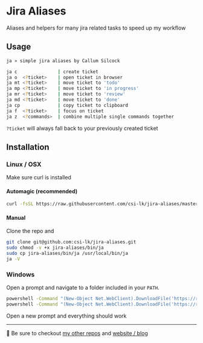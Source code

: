 # Jira Aliases

Aliases and helpers for many jira related tasks to speed up my workflow

## Usage

```bash
ja » simple jira aliases by Callum Silcock

ja c               | create ticket
ja o  <?ticket>    | open ticket in browser
ja mt <?ticket>    | move ticket to 'todo'
ja mp <?ticket>    | move ticket to 'in progress'
ja mr <?ticket>    | move ticket to 'review'
ja md <?ticket>    | move ticket to 'done'
ja cp              | copy ticket to clipboard
ja f  <?ticket>    | focus on ticket
ja z  <?commands>  | combine multiple single commands together
```

`?ticket` will always fall back to your previously created ticket

## Installation

### Linux / OSX

Make sure curl is installed

#### Automagic (recommended)

```bash
curl -fsSL https://raw.githubusercontent.com/csi-lk/jira-aliases/master/install | bash
```

#### Manual

Clone the repo and

```bash
git clone git@github.com:csi-lk/jira-aliases.git
sudo chmod -v +x jira-aliases/bin/ja
sudo cp jira-aliases/bin/ja /usr/local/bin/ja
ja -V
```

### Windows

Open a prompt and navigate to a folder included in your `PATH`.

```bash
powershell -Command "(New-Object Net.WebClient).DownloadFile('https://raw.githubusercontent.com/csi-lk/jira-aliases/master/bin/ja', 'ja')"
powershell -Command "(New-Object Net.WebClient).DownloadFile('https://raw.githubusercontent.com/csi-lk/jira-aliases/master/bin/ja.cmd', 'ja.cmd')"
```

Open a new prompt and everything should work

---

🧔 Be sure to checkout [my other repos](https://github.com/csi-lk/) and [website / blog](https://csi.lk)

